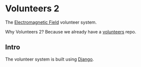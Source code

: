 # Volunteers 2 #

The [Electromagnetic Field](https://www.emfcamp.org/admin/users) volunteer system. 

Why Volunteers 2? Because we already have a [volunteers](https://github.com/emfcamp/Volunteers2) repo.

## Intro ##

The volunteer system is built using [Django](https://www.djangoproject.com/).
